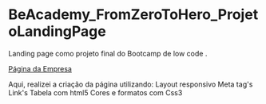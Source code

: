 # BeAcademy_FromZeroToHero_ProjetoLandingPage

Landing page como projeto final do Bootcamp de low code .

[Página da Empresa](https://elegant-nasturtium-0f9929.netlify.app/)


Aqui, realizei a criação da página utilizando:
Layout responsivo
Meta tag's
Link's
Tabela com html5
Cores e formatos com Css3


